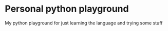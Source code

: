 # Personal python playground
My python playground for just learning the language and trying some stuff
